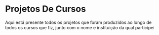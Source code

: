 # Projetos De Cursos
 Aqui está presente todos os projetos que foram produzidos ao longo de todos os cursos que fiz, junto com o nome e instituição da qual participei
